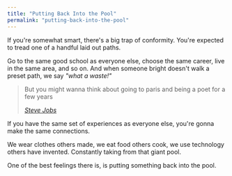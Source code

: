```yaml
---
title: "Putting Back Into the Pool"
permalink: "putting-back-into-the-pool"
---
```


If you're somewhat smart, there's a big trap of conformity. You're expected to tread one of a handful laid out paths.

Go to the same good school as everyone else, choose the same career, live in the same area, and so on. And when someone bright doesn't walk a preset path, we say *"what a waste!"*

> But you might wanna think about going to paris and being a poet for a few years
> 
> <cite><a href="https://www.youtube.com/watch?v=oPbcM5N5Sqg">Steve Jobs</a></cite>

If you have the same set of experiences as everyone else, you're gonna make the same connections.

We wear clothes others made, we eat food others cook, we use technology others have invented. Constantly taking from that giant pool.

One of the best feelings there is, is putting something back into the pool.
